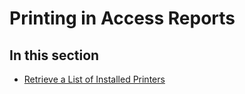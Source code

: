 
# Printing in Access Reports

## In this section


- [Retrieve a List of Installed Printers](e3162c3e-6b5b-77c3-32f9-1fdfa64cdefc.md)
    
